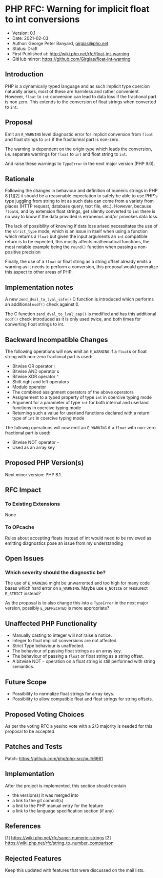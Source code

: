 # PHP RFC: Warning for implicit float to int conversions
  * Version: 0.1
  * Date: 2021-02-03
  * Author: George Peter Banyard, <girgias@php.net>
  * Status: Draft
  * First Published at: http://wiki.php.net/rfc/float-int-warning
  * GitHub mirror: https://github.com/Girgias/float-int-warning

## Introduction 

PHP is a dynamically typed language and as such implicit type coercion naturally arises,
most of these are harmless and rather convenient.
However, `float` to `int` conversion can lead to data loss if the fractional part is non zero.
This extends to the conversion of float strings when converted to `int`.

## Proposal
Emit an `E_WARNING` level diagnostic error for implicit conversion from `float` and float strings
to `int` if the fractionnal part is non-zero.

The warning is dependent on the origin type which leads the conversion, i.e. separate warnings for
`float` to `int` and float string to `int`.

And raise these warnings to `TypeError` in the next major version (PHP 9.0).

## Rationale

Following the changes in behaviour and definition of numeric strings in PHP 8 [1][2] it should be a
reasonable expectation to safely be able to use PHP's type juggling from string to int as such data
can come from a variety from places (HTTP request, database query, text file, etc.).
However, because `float`s, and by extension float strings, get silently converted to `int` there is
no way to know if the data provided is erroneous and/or provokes data loss.

The lack of possibility of knowing if data loss arised necessitates the use of the `strict_type` mode,
which is an issue in itself when using a function which returns a `float` but given the input arguments
an `int` compatible return is to be expected, this mostly affects mathematical functions, the most notable
example being the ``round()`` function when passing a non-positive precision

Finally, the use of a `float` or float string as a string offset already emits a warning as it needs
to perform a conversion, this proposal would generalize this aspect to other areas of PHP.

## Implementation notes

A new `zend_dval_to_lval_safe()` C function is introduced which performs an additional `modf()` check against 0.

The C function `zend_dval_to_lval_cap()` is modified and has this additional `modf()` check introduced as it is only
used twice, and both times for converting float strings to int.

## Backward Incompatible Changes
The following operations will now emit an `E_WARNING` if a `float`s or float string with non-zero fractional part is used:

 - Bitwise OR operator `|`
 - Bitwise AND operator `&`
 - Bitwise XOR operator `^`
 - Shift right and left operators
 - Modulo operator
 - The combined assignment operators of the above operators
 - Assignement to a typed property of type `int` in coercive typing mode
 - Argument for a parameter of type `int` for both internal and userland functions in coercive typing mode
 - Returning such a value for userland functions declared with a return type of ``int`` in coercive typing mode

The followig operations will now emit an `E_WARNING` if a `float` with non-zero fractional part is used:

  - Bitwise NOT operator `~`
  - Used as an array key

## Proposed PHP Version(s) 
Next minor version: PHP 8.1.

## RFC Impact 
### To Existing Extensions 
None

### To OPcache 
Rules about accepting floats instead of int would need to be reviewed as emitting diagnostics pose an issue from my understanding

## Open Issues 
### Which severity should the diagnostic be?
The use of `E_WARNING` might be unwarrented and too high for many code bases which hard error on `E_WARNING`.
Maybe use `E_NOTICE` or ressurect `E_STRICT` instead?

As the proposal is to also change this into a `TypeError` in the next major version,
possibly `E_DEPRECATED` is more appropriate?

## Unaffected PHP Functionality

 - Manually casting to integer will not raise a notice.
 - Integer to float implicit conversions are not affected.
 - Strict Type behaviour is unaffected.
 - The behaviour of passing float strings as an array key.
 - The behaviour of passing a `float` or float string as a string offset.
 - A bitwise NOT `~` operation on a float string is still performed with string semantics.

## Future Scope
 - Possibility to normalize float strings for array keys.
 - Possibility to allow compatible float and float strings for string offsets.

## Proposed Voting Choices
As per the voting RFC a yes/no vote with a 2/3 majority is needed for this proposal to be accepted.

## Patches and Tests 
Patch: https://github.com/php/php-src/pull/6661

## Implementation 
After the project is implemented, this section should contain
  - the version(s) it was merged into
  - a link to the git commit(s)
  - a link to the PHP manual entry for the feature
  - a link to the language specification section (if any)

## References 
[1] https://wiki.php.net/rfc/saner-numeric-strings
[2] https://wiki.php.net/rfc/string_to_number_comparison

## Rejected Features 
Keep this updated with features that were discussed on the mail lists.
